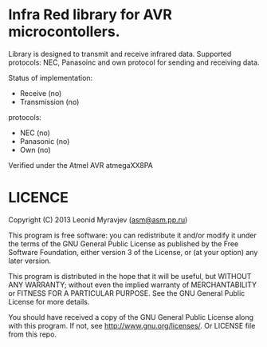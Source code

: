Infra Red library for AVR microcontollers.
===============

Library is designed to transmit and receive infrared data. 
Supported protocols: NEC, Panasoinc and own protocol for sending and receiving data.

Status of implementation:
* Receive (no)
* Transmission (no)

protocols:
* NEC (no)
* Panasonic (no)
* Own (no)

Verified under the Atmel AVR atmegaXX8PA

LICENCE
=============
Copyright (C) 2013 Leonid Myravjev (asm@asm.pp.ru)

This program is free software: you can redistribute it and/or modify it under the terms of the GNU General Public License as published by the Free Software Foundation, either version 3 of the License, or (at your option) any later version.

This program is distributed in the hope that it will be useful, but WITHOUT ANY WARRANTY; without even the implied warranty of MERCHANTABILITY or FITNESS FOR A PARTICULAR PURPOSE. See the GNU General Public License for more details.

You should have received a copy of the GNU General Public License along with this program. If not, see http://www.gnu.org/licenses/. Or LICENSE file from this repo.
